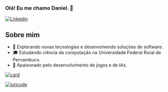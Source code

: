 ### Olá! Eu me chamo Daniel. 👋

[![Linkedin](https://img.shields.io/badge/LinkedIn-0077B5?style=for-the-badge&logo=linkedin&logoColor=white)](https://www.linkedin.com/in/daniel-ramos-681682194/)

## Sobre mim

- 🤔 Explorando novas tecnologias e desenvolvendo soluções de software.
- 🎓 Estudando ciência da computação na Universidade Federal Rural de Pernambuco.
- 🌱 Apaixonado pelo desenvolvimento de jogos e de IAs.


[![card](https://github-readme-stats.vercel.app/api?username=Lexdian&theme=merko&show_icons=true)](https://github.com/anuraghazra/github-readme-stats)

[![iuricode](https://github-readme-stats.vercel.app/api/top-langs/?username=Lexdian&hide=html&layout=compact&theme=merko)](https://github.com/anuraghazra/github-readme-stats)

<!--
**Lexdian/Lexdian** is a ✨ _special_ ✨ repository because its `README.md` (this file) appears on your GitHub profile.

Here are some ideas to get you started:

- 🔭 I’m currently working on ...
- 🌱 I’m currently learning ...
- 👯 I’m looking to collaborate on ...
- 🤔 I’m looking for help with ...
- 💬 Ask me about ...
- 📫 How to reach me: ...
- 😄 Pronouns: ...
- ⚡ Fun fact: ...
-->
